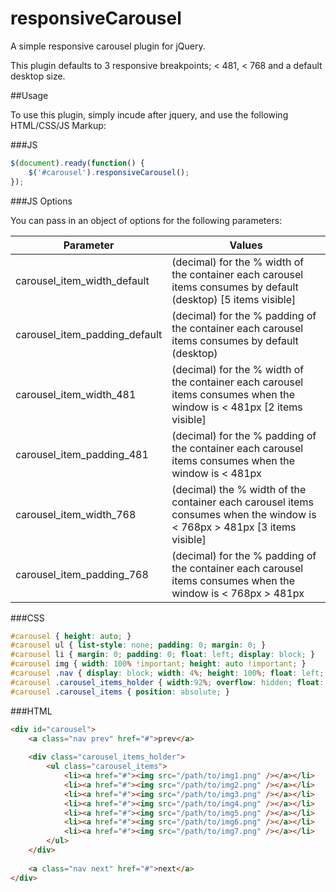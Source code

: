 responsiveCarousel
==================

A simple responsive carousel plugin for jQuery.

This plugin defaults to 3 responsive breakpoints; < 481, < 768 and a default desktop size.

##Usage

To use this plugin, simply incude after jquery, and use the following HTML/CSS/JS Markup:

###JS

```JavaScript
$(document).ready(function() {
	$('#carousel').responsiveCarousel();
});
```

###JS Options

You can pass in an object of options for the following parameters:

Parameter  | Values
------------- | -------------
carousel_item_width_default  | (decimal) for the % width of the container each carousel items consumes by default (desktop) [5 items visible]
carousel_item_padding_default  | (decimal) for the % padding of the container each carousel items consumes by default (desktop)
carousel_item_width_481  | (decimal) for the % width of the container each carousel items consumes when the window is < 481px [2 items visible]
carousel_item_padding_481  | (decimal) for the % padding of the container each carousel items consumes when the window is < 481px
carousel_item_width_768  | (decimal) the % width of the container each carousel items consumes when the window is < 768px > 481px [3 items visible]
carousel_item_padding_768  | (decimal) for the % padding of the container each carousel items consumes when the window is < 768px > 481px

###CSS

```CSS
#carousel { height: auto; }
#carousel ul { list-style: none; padding: 0; margin: 0; }
#carousel li { margin: 0; padding: 0; float: left; display: block; }
#carousel img { width: 100% !important; height: auto !important; }
#carousel .nav { display: block; width: 4%; height: 100%; float: left; }
#carousel .carousel_items_holder { width:92%; overflow: hidden; float: left;  height: 100%; position: relative; }
#carousel .carousel_items { position: absolute; }
```

###HTML

```HTML
<div id="carousel">
	<a class="nav prev" href="#">prev</a>
	
	<div class="carousel_items_holder">
	  	<ul class="carousel_items">
	  		<li><a href="#"><img src="/path/to/img1.png" /></a></li>
	  		<li><a href="#"><img src="/path/to/img2.png" /></a></li>
	  		<li><a href="#"><img src="/path/to/img3.png" /></a></li>
	  		<li><a href="#"><img src="/path/to/img4.png" /></a></li>
	  		<li><a href="#"><img src="/path/to/img5.png" /></a></li>
	  		<li><a href="#"><img src="/path/to/img6.png" /></a></li>
	  		<li><a href="#"><img src="/path/to/img7.png" /></a></li>
	  	</ul>
	</div>
	
	<a class="nav next" href="#">next</a>
</div>
```